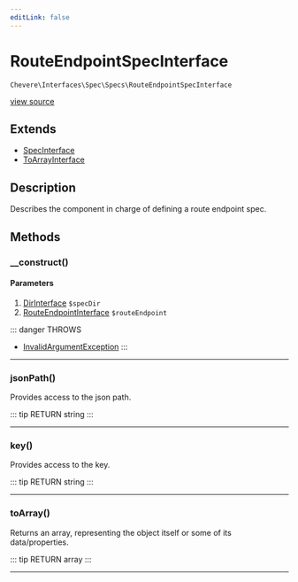 ```yaml
---
editLink: false
---
```


# RouteEndpointSpecInterface

`Chevere\Interfaces\Spec\Specs\RouteEndpointSpecInterface`

[view source](https://github.com/chevere/chevere/blob/master/Spec/Specs/RouteEndpointSpecInterface.php)

## Extends

- [SpecInterface](../SpecInterface.md)
- [ToArrayInterface](../../Common/ToArrayInterface.md)

## Description

Describes the component in charge of defining a route endpoint spec.

## Methods

### __construct()

#### Parameters

1. [DirInterface](../../Filesystem/DirInterface.md) `$specDir`
2. [RouteEndpointInterface](../../Router/Route/RouteEndpointInterface.md) `$routeEndpoint`

::: danger THROWS
- [InvalidArgumentException](../../../Exceptions/Core/InvalidArgumentException.md) 
:::

---

### jsonPath()

Provides access to the json path.

::: tip RETURN
string
:::

---

### key()

Provides access to the key.

::: tip RETURN
string
:::

---

### toArray()

Returns an array, representing the object itself or some of its data/properties.

::: tip RETURN
array
:::

---
